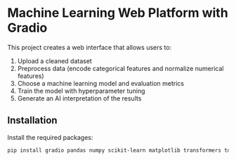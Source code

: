 # Machine Learning Web Platform with Gradio

This project creates a web interface that allows users to:
1. Upload a cleaned dataset
2. Preprocess data (encode categorical features and normalize numerical features)
3. Choose a machine learning model and evaluation metrics
4. Train the model with hyperparameter tuning
5. Generate an AI interpretation of the results

## Installation

Install the required packages:

```bash
pip install gradio pandas numpy scikit-learn matplotlib transformers torch xgboost